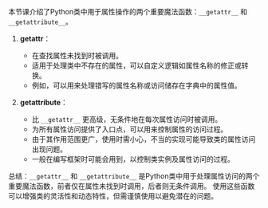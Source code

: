 本节课介绍了Python类中用于属性操作的两个重要魔法函数：`__getattr__` 和 `__getattribute__`。

1. **__getattr__**：
    - 在查找属性未找到时被调用。
    - 适用于处理类中不存在的属性，可以自定义逻辑如属性名称的修正或转换。
    - 例如，可以用来处理错写的属性名称或访问储存在字典中的属性值。

2. **__getattribute__**：
    - 比 `__getattr__` 更高级，无条件地在每次属性访问时被调用。
    - 为所有属性访问提供了入口点，可以用来控制属性的访问过程。
    - 由于其作用范围更广，使用时需小心，不当的实现可能导致类的属性访问出现问题。
    - 一般在编写框架时可能会用到，以控制类实例及属性访问的过程。

总结：`__getattr__` 和 `__getattribute__` 是Python类中用于处理属性访问的两个重要魔法函数，前者仅在属性未找到时调用，后者则无条件调用。
使用这些函数可以增强类的灵活性和动态特性，但需谨慎使用以避免潜在的问题。